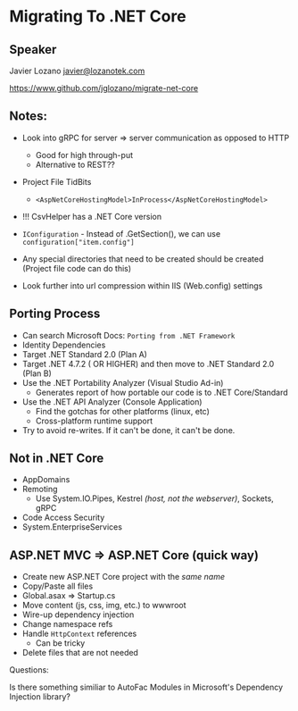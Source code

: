 # Migrating To .NET Core

## Speaker

Javier Lozano
javier@lozanotek.com

https://www.github.com/jglozano/migrate-net-core

## Notes:

- Look into gRPC for server => server communication as opposed to HTTP
    - Good for high through-put
    - Alternative to REST??

- Project File TidBits
    - `<AspNetCoreHostingModel>InProcess</AspNetCoreHostingModel>`

- !!! CsvHelper has a .NET Core version

- `IConfiguration` - Instead of .GetSection(), we can use `configuration["item.config"]`

- Any special directories that need to be created should be created (Project file code can do this)

- Look further into url compression within IIS (Web.config) settings

## Porting Process
- Can search Microsoft Docs: `Porting from .NET Framework`
- Identity Dependencies
- Target .NET Standard 2.0 (Plan A)
- Target .NET 4.7.2 ( OR HIGHER) and then move to .NET Standard 2.0 (Plan B)
- Use the .NET Portability Analyzer  (Visual Studio Ad-in)
    - Generates report of how portable our code is to .NET Core/Standard
- Use the .NET API Analyzer  (Console Application)
    - Find the gotchas for other platforms (linux, etc)
    - Cross-platform runtime support
- Try to avoid re-writes. If it can't be done, it can't be done. 

## Not in .NET Core
- AppDomains
- Remoting
    - Use System.IO.Pipes, Kestrel _(host, not the webserver)_, Sockets, gRPC
- Code Access Security
- System.EnterpriseServices

## ASP.NET MVC => ASP.NET Core (quick way)
- Create new ASP.NET Core project with the _same name_
- Copy/Paste all files
- Global.asax => Startup.cs
- Move content (js, css, img, etc.) to wwwroot
- Wire-up dependency injection
- Change namespace refs
- Handle `HttpContext` references
    - Can be tricky
- Delete files that are not needed



Questions:

Is there something similiar to AutoFac Modules in Microsoft's Dependency Injection library?